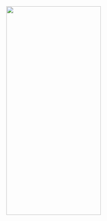 <img width="250px" height="550px" align="center" src="https://user-images.githubusercontent.com/87207122/179788187-8a5513b4-10c8-47ff-a1a8-54a8dfacf7a2.png" />
